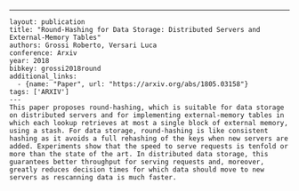 ---
    layout: publication
    title: "Round-Hashing for Data Storage: Distributed Servers and External-Memory Tables"
    authors: Grossi Roberto, Versari Luca
    conference: Arxiv
    year: 2018
    bibkey: grossi2018round
    additional_links:
      - {name: "Paper", url: "https://arxiv.org/abs/1805.03158"}
    tags: ['ARXIV']
    ---
    This paper proposes round-hashing, which is suitable for data storage on distributed servers and for implementing external-memory tables in which each lookup retrieves at most a single block of external memory, using a stash. For data storage, round-hashing is like consistent hashing as it avoids a full rehashing of the keys when new servers are added. Experiments show that the speed to serve requests is tenfold or more than the state of the art. In distributed data storage, this guarantees better throughput for serving requests and, moreover, greatly reduces decision times for which data should move to new servers as rescanning data is much faster.